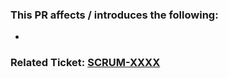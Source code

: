 ### This PR affects / introduces the following:
- 

### Related Ticket: [SCRUM-XXXX](https://{name}.atlassian.net/browse/SCRUM-XXXX)
